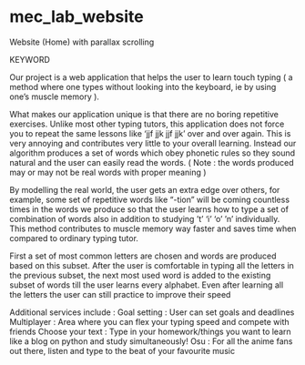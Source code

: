 # mec_lab_website
Website (Home) with parallax scrolling

KEYWORD 

Our project is a web application that helps the user to learn touch typing ( a method where one types without looking into the keyboard, ie by using one’s muscle memory ). 

What makes our application unique is that there are no boring repetitive exercises. Unlike most other typing tutors, this application does not force you to repeat the same lessons like ‘jjf jjk jjf jjk’ over and over again. This is very annoying and contributes very little to your overall learning.
Instead our algorithm produces a set of words which obey phonetic rules so they sound natural and the user can easily read the words. ( Note : the words produced may or may not be real words with proper meaning )

By modelling the real world, the user gets an extra edge over others, for example, some set of repetitive words like “-tion” will be coming countless times in the words we produce so that the user learns how to type a set of combination of words also in addition to studying ’t’ ‘i’ ‘o’ ’n’ individually. This method contributes to muscle memory way faster and saves time when compared to ordinary typing tutor.

First a set of most common letters are chosen and words are produced based on this subset. After the user is comfortable in typing all the letters in the previous subset, the next most used word is added to the existing subset of words till the user learns every alphabet. Even after learning all the letters the user can still practice to improve their speed

Additional services include :
Goal setting : User can set goals and deadlines 
Multiplayer : Area where you can flex your typing speed and compete with friends
Choose your text : Type in your homework/things you want to learn like a blog on python and study simultaneously!
Osu : For all the anime fans out there, listen and type to the beat of your favourite music
